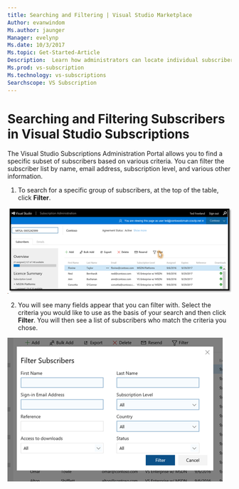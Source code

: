 ```yaml
---
title: Searching and Filtering | Visual Studio Marketplace
Author: evanwindom
Ms.author: jaunger
Manager: evelynp
Ms.date: 10/3/2017
Ms.topic: Get-Started-Article
Description:  Learn how administrators can locate individual subscribers or groups in the Administrator Portal. 
Ms.prod: vs-subscription
Ms.technology: vs-subscriptions
Searchscope: VS Subscription
---
```


# Searching and Filtering Subscribers in Visual Studio Subscriptions
The Visual Studio Subscriptions Administration Portal allows you to find a specific subset of subscribers based on various criteria. You can filter the subscriber list by name, email address, subscription level, and various other information. 

1.  To search for a specific group of subscribers, at the top of the table, click **Filter**.

![Filter Subscribers](_img\edit-license\filter-list.png)

2.	You will see many fields appear that you can filter with. Select the criteria you would like to 
use as the basis of your search and then click **Filter**. You will then see a list of subscribers who match the criteria you chose.

![Find Subscribers](_img\edit-license\find-list.png)